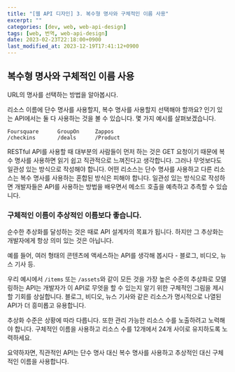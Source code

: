```yaml
---
title: "[웹 API 디자인] 3. 복수형 명사와 구체적인 이름 사용"
excerpt: ""
categories: [dev, web, web-api-design]
tags: [web, 번역, web-api-design]
date: 2023-02-23T22:18:00+0900
last_modified_at: 2023-12-19T17:41:12+0900
---
```


## 복수형 명사와 구체적인 이름 사용

URL의 명사를 선택하는 방법을 알아봅시다.

리소스 이름에 단수 명사를 사용할지, 복수 명사를 사용할지 선택해야 할까요?
인기 있는 API에서는 둘 다 사용하는 것을 볼 수 있습니다.
몇 가지 예시를 살펴보겠습니다.

```text
Foursquare      GroupOn     Zappos
/checkins       /deals      /Product
```

RESTful API를 사용할 때 대부분의 사람들이 먼저 하는 것은 GET 요청이기 때문에 복수 명사를 사용하면 읽기 쉽고 직관적으로 느껴진다고 생각합니다.
그러나 무엇보다도 일관성 있는 방식으로 작성해야 합니다.
어떤 리소스는 단수 명사를 사용하고 다른 리소스는 복수 명사를 사용하는 혼합된 방식은 피해야 합니다.
일관성 있는 방식으로 작성하면 개발자들은 API를 사용하는 방법을 배우면서 메소드 호출을 예측하고 추측할 수 있습니다.

### 구체적인 이름이 추상적인 이름보다 좋습니다.

순수한 추상화를 달성하는 것은 때로 API 설계자의 목표가 됩니다.
하지만 그 추상화는 개발자에게 항상 의미 있는 것은 아닙니다.

예를 들어, 여러 형태의 콘텐츠에 액세스하는 API를 생각해 봅시다 - 블로그, 비디오, 뉴스 기사 등.

우리 예시에서 `/items` 또는 `/assets`와 같이 모든 것을 가장 높은 수준의 추상화로 모델링하는 API는 개발자가 이 API로 무엇을 할 수 있는지 알기 위한 구체적인 그림을 제시할 기회를 상실합니다.
블로그, 비디오, 뉴스 기사와 같은 리소스가 명시적으로 나열된 API가 더 흥미롭고 유용합니다.

추상화 수준은 상황에 따라 다릅니다.
또한 관리 가능한 리소스 수를 노출하려고 노력해야 합니다.
구체적인 이름을 사용하고 리소스 수를 12개에서 24개 사이로 유지하도록 노력하세요.

요약하자면, 직관적인 API는 단수 명사 대신 복수 명사를 사용하고 추상적인 대신 구체적인 이름을 사용합니다.
